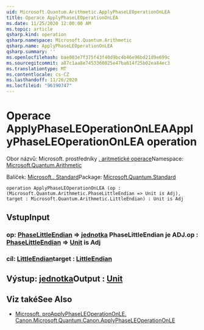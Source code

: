```yaml
---
uid: Microsoft.Quantum.Arithmetic.ApplyPhaseLEOperationOnLEA
title: Operace ApplyPhaseLEOperationOnLEA
ms.date: 11/25/2020 12:00:00 AM
ms.topic: article
qsharp.kind: operation
qsharp.namespace: Microsoft.Quantum.Arithmetic
qsharp.name: ApplyPhaseLEOperationOnLEA
qsharp.summary: ''
ms.openlocfilehash: bae803e7f375f43f40d9bc4b46e96bd21d9e699c
ms.sourcegitcommit: a87c1aa8e7453360025e47ba614f25b02ea84ec3
ms.translationtype: MT
ms.contentlocale: cs-CZ
ms.lasthandoff: 11/26/2020
ms.locfileid: "96190747"
---
```

# <a name="applyphaseleoperationonlea-operation"></a><span data-ttu-id="e063d-102">Operace ApplyPhaseLEOperationOnLEA</span><span class="sxs-lookup"><span data-stu-id="e063d-102">ApplyPhaseLEOperationOnLEA operation</span></span>

<span data-ttu-id="e063d-103">Obor názvů: Microsoft. prostředníky [. aritmetické operace](xref:Microsoft.Quantum.Arithmetic)</span><span class="sxs-lookup"><span data-stu-id="e063d-103">Namespace: [Microsoft.Quantum.Arithmetic](xref:Microsoft.Quantum.Arithmetic)</span></span>

<span data-ttu-id="e063d-104">Balíček: [Microsoft.. Standard](https://nuget.org/packages/Microsoft.Quantum.Standard)</span><span class="sxs-lookup"><span data-stu-id="e063d-104">Package: [Microsoft.Quantum.Standard](https://nuget.org/packages/Microsoft.Quantum.Standard)</span></span>




```qsharp
operation ApplyPhaseLEOperationOnLEA (op : (Microsoft.Quantum.Arithmetic.PhaseLittleEndian => Unit is Adj), target : Microsoft.Quantum.Arithmetic.LittleEndian) : Unit is Adj
```


## <a name="input"></a><span data-ttu-id="e063d-105">Vstup</span><span class="sxs-lookup"><span data-stu-id="e063d-105">Input</span></span>

### <a name="op--phaselittleendian--unit--is-adj"></a><span data-ttu-id="e063d-106">op: [PhaseLittleEndian](xref:Microsoft.Quantum.Arithmetic.PhaseLittleEndian) => [jednotka](xref:microsoft.quantum.lang-ref.unit) PhaseLittleEndian je ADJ.</span><span class="sxs-lookup"><span data-stu-id="e063d-106">op : [PhaseLittleEndian](xref:Microsoft.Quantum.Arithmetic.PhaseLittleEndian) => [Unit](xref:microsoft.quantum.lang-ref.unit)  is Adj</span></span>




### <a name="target--littleendian"></a><span data-ttu-id="e063d-107">cíl: [LittleEndian](xref:Microsoft.Quantum.Arithmetic.LittleEndian)</span><span class="sxs-lookup"><span data-stu-id="e063d-107">target : [LittleEndian](xref:Microsoft.Quantum.Arithmetic.LittleEndian)</span></span>





## <a name="output--unit"></a><span data-ttu-id="e063d-108">Výstup: [jednotka](xref:microsoft.quantum.lang-ref.unit)</span><span class="sxs-lookup"><span data-stu-id="e063d-108">Output : [Unit](xref:microsoft.quantum.lang-ref.unit)</span></span>



## <a name="see-also"></a><span data-ttu-id="e063d-109">Viz také</span><span class="sxs-lookup"><span data-stu-id="e063d-109">See Also</span></span>

- [<span data-ttu-id="e063d-110">Microsoft. proApplyPhaseLEOperationOnLE. Canon.</span><span class="sxs-lookup"><span data-stu-id="e063d-110">Microsoft.Quantum.Canon.ApplyPhaseLEOperationOnLE</span></span>](xref:Microsoft.Quantum.Canon.ApplyPhaseLEOperationOnLE)